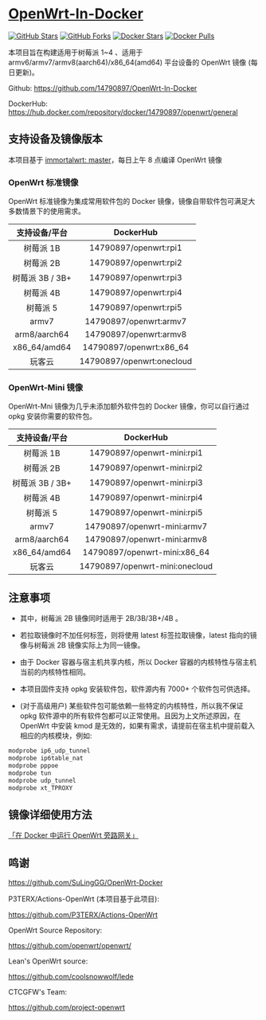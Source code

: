 # [OpenWrt-In-Docker](https://github.com/14790897/OpenWrt-In-Docker)

[![GitHub Stars](https://img.shields.io/github/stars/14790897/OpenWrt-In-Docker.svg?style=flat-square&label=Stars&logo=github)](https://github.com/14790897/OpenWrt-In-Docker/stargazers)
[![GitHub Forks](https://img.shields.io/github/forks/14790897/OpenWrt-In-Docker.svg?style=flat-square&label=Forks&logo=github)](https://github.com/14790897/OpenWrt-In-Dockerr/fork)
[![Docker Stars](https://img.shields.io/docker/stars/14790897/openwrt.svg?style=flat-square&label=Stars&logo=docker)](https://hub.docker.com/r/14790897/openwrt)
[![Docker Pulls](https://img.shields.io/docker/pulls/14790897/openwrt.svg?style=flat-square&label=Pulls&logo=docker&color=orange)](https://hub.docker.com/r/14790897/openwrt)

本项目旨在构建适用于树莓派 1~4 、适用于 armv6/armv7/armv8(aarch64)/x86_64(amd64) 平台设备的 OpenWrt 镜像 (每日更新)。

Github: <https://github.com/14790897/OpenWrt-In-Docker>

DockerHub: <https://hub.docker.com/repository/docker/14790897/openwrt/general>

## 支持设备及镜像版本

本项目基于 [immortalwrt: master](https://github.com/immortalwrt/immortalwrt/tree/master)，每日上午 8 点编译 OpenWrt 镜像

### OpenWrt 标准镜像

OpenWrt 标准镜像为集成常用软件包的 Docker 镜像，镜像自带软件包可满足大多数情景下的使用需求。

|  支持设备/平台  |         DockerHub         |
| :-------------: | :-----------------------: |
|    树莓派 1B    |   14790897/openwrt:rpi1   |
|    树莓派 2B    |   14790897/openwrt:rpi2   |
| 树莓派 3B / 3B+ |   14790897/openwrt:rpi3   |
|    树莓派 4B    |   14790897/openwrt:rpi4   |
|    树莓派 5     |   14790897/openwrt:rpi5   |
|      armv7      |  14790897/openwrt:armv7   |
|  arm8/aarch64   |  14790897/openwrt:armv8   |
|  x86_64/amd64   |  14790897/openwrt:x86_64  |
|     玩客云      | 14790897/openwrt:onecloud |

### OpenWrt-Mini 镜像

OpenWrt-Mni 镜像为几乎未添加额外软件包的 Docker 镜像，你可以自行通过 opkg 安装你需要的软件包。

|  支持设备/平台  |           DockerHub            |
| :-------------: | :----------------------------: |
|    树莓派 1B    |   14790897/openwrt-mini:rpi1   |
|    树莓派 2B    |   14790897/openwrt-mini:rpi2   |
| 树莓派 3B / 3B+ |   14790897/openwrt-mini:rpi3   |
|    树莓派 4B    |   14790897/openwrt-mini:rpi4   |
|    树莓派 5     |   14790897/openwrt-mini:rpi5   |
|      armv7      |  14790897/openwrt-mini:armv7   |
|  arm8/aarch64   |  14790897/openwrt-mini:armv8   |
|  x86_64/amd64   |  14790897/openwrt-mini:x86_64  |
|     玩客云      | 14790897/openwrt-mini:onecloud |

## 注意事项

- 其中，树莓派 2B 镜像同时适用于 2B/3B/3B+/4B 。
- 若拉取镜像时不加任何标签，则将使用 latest 标签拉取镜像，latest 指向的镜像与树莓派 2B 镜像实际上为同一镜像。

- 由于 Docker 容器与宿主机共享内核，所以 Docker 容器的内核特性与宿主机当前的内核特性相同。
- 本项目固件支持 opkg 安装软件包，软件源内有 7000+ 个软件包可供选择。
- (对于高级用户) 某些软件包可能依赖一些特定的内核特性，所以我不保证 opkg 软件源中的所有软件包都可以正常使用。且因为上文所述原因，在 OpenWrt 中安装 kmod 是无效的，如果有需求，请提前在宿主机中提前载入相应的内核模块，例如:

```sh
modprobe ip6_udp_tunnel
modprobe ip6table_nat
modprobe pppoe
modprobe tun
modprobe udp_tunnel
modprobe xt_TPROXY
```

## 镜像详细使用方法

[「在 Docker 中运行 OpenWrt 旁路网关」](./tutorial.md)

## 鸣谢

<https://github.com/SuLingGG/OpenWrt-Docker>

P3TERX/Actions-OpenWrt (本项目基于此项目):

<https://github.com/P3TERX/Actions-OpenWrt>

OpenWrt Source Repository:

<https://github.com/openwrt/openwrt/>

Lean's OpenWrt source:

<https://github.com/coolsnowwolf/lede>

CTCGFW's Team:

<https://github.com/project-openwrt>
